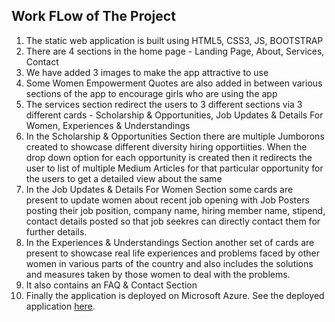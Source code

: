 ## Work FLow of The Project

1. The static web application is built using HTML5, CSS3, JS, BOOTSTRAP
2. There are 4 sections in the home page - Landing Page, About, Services, Contact
3. We have added 3 images to make the app attractive to use
4. Some Women Empowerment Quotes are also added in between various sections of the app to encourage girls who are using the app
5. The services section redirect the users to 3 different sections via 3 different cards - Scholarship & Opportunities, Job Updates & Details For Women, Experiences & Understandings
6. In the Scholarship & Opportunities Section there are multiple Jumborons created to showcase different diversity hiring opportiities. When the drop down option for each opportunity is created then it redirects the user to list of multiple Medium Articles for that particular opportunity for the users to get a detailed view about the same
7. In the Job Updates & Details For Women Section some cards are present to update women about recent job opening with Job Posters posting their job position, company name, hiring member name, stipend, contact details posted so that job seekres can directly contact them for further details.
8. In the Experiences & Understandings Section another set of cards are present to showcase real life experiences and problems faced by other women in various parts of the country and also includes the solutions and measures taken by those women to deal with the problems.
9. It also contains an FAQ & Contact Section
10. Finally the application is deployed on Microsoft Azure. See the deployed application [here](https://thankful-sky-02affa000.1.azurestaticapps.net/).
